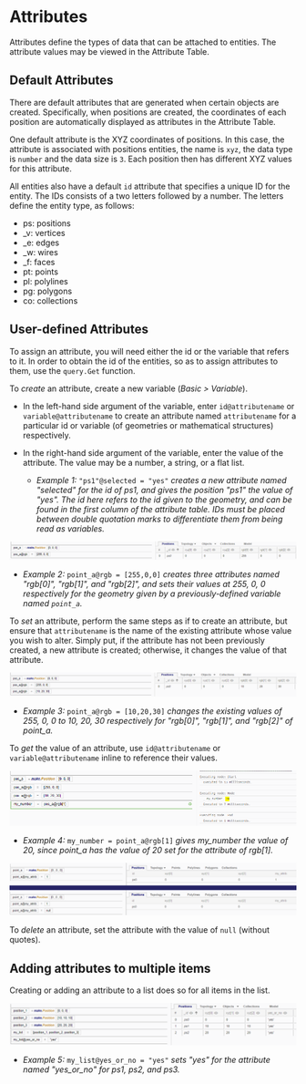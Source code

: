 # Attributes

Attributes define the types of data that can be attached to entities. The attribute values may be viewed in the Attribute Table. 

## Default Attributes

There are default attributes that are generated when certain objects are created. Specifically, when positions are created, the coordinates of each position are automatically displayed as attributes in the Attribute Table. 

One default attribute is the XYZ coordinates of positions. In this case, the attribute is associated with positions entities, the name is `xyz`, the data type is `number` and the data size is `3`. Each position then has different XYZ values for this attribute. 

All entities also have a default `id` attribute that specifies a unique ID for the entity. The IDs consists of a two letters followed by a number. The letters define the entity type, as follows:
  * ps: positions
  * _v: vertices
  * _e: edges
  * _w: wires
  * _f: faces
  * pt: points
  * pl: polylines
  * pg: polygons
  * co: collections

## User-defined Attributes

To assign an attribute, you will need either the id or the variable that refers to it. In order to obtain the id of the entities, so as to assign attributes to them, use the `query.Get` function.


To _create_ an attribute, create a new variable (*Basic > Variable*). 

* In the left-hand side argument of the variable, enter `id@attributename` or `variable@attributename` to create an attribute named `attributename` for a particular id or variable (of geometries or mathematical structures) respectively. 

* In the right-hand side argument of the variable, enter the value of the attribute. The value may be a number, a string, or a flat list. 

  * *Example 1:* `"ps1"@selected = "yes"` *creates a new attribute named "selected" for the id of ps1, and gives the position "ps1" the value of "yes". The id here refers to the id given to the geometry, and can be found in the first column of the attribute table. IDs must be placed between double quotation marks to differentiate them from being read as variables.*

![Example 2](./imgs/2.3-example2.png)

  * *Example 2:* `point_a@rgb = [255,0,0]` *creates three attributes named "rgb[0]", "rgb[1]", and "rgb[2]", and sets their values at 255, 0, 0 respectively for the geometry given by a previously-defined variable named `point_a`.*

To _set_ an attribute, perform the same steps as if to create an attribute, but ensure that `attributename` is the name of the existing attribute whose value you wish to alter. Simply put, if the attribute has not been previously created, a new attribute is created; otherwise, it changes the value of that attribute.

![Example 3](./imgs/2.3-example3.png)

* *Example 3:* `point_a@rgb = [10,20,30]` *changes the existing values of 255, 0, 0 to 10, 20, 30 respectively for "rgb[0]", "rgb[1]", and "rgb[2]" of point_a.*

To _get_ the value of an attribute, use `id@attributename` or `variable@attributename` inline to reference their values.

![Example 4](./imgs/2.3-example4.png)

* *Example 4:* `my_number = point_a@rgb[1]` *gives my_number the value of 20, since point_a has the value of 20 set for the attribute of rgb[1].*

![Deleting](./imgs/2.3-delete.png)

To _delete_ an attribute, set the attribute with the value of `null` (without quotes).

## Adding attributes to multiple items

Creating or adding an attribute to a list does so for all items in the list.

![Example 4](./imgs/2.3-example5.png)

* *Example 5:* `my_list@yes_or_no = "yes"` *sets "yes" for the attribute named "yes_or_no" for ps1, ps2, and ps3.*
